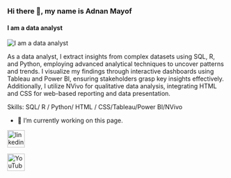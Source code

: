 ### Hi there 👋, my name is Adnan Mayof
#### I am a data analyst
![I am a data analyst](https://arturssmirnovs.github.io/github-profile-readme-generator/images/banner.png)

 As a data analyst, I extract insights from complex datasets using SQL, R, and Python, employing advanced analytical techniques to uncover patterns and trends. I visualize my findings through interactive dashboards using Tableau and Power BI, ensuring stakeholders grasp key insights effectively. Additionally, I utilize NVivo for qualitative data analysis, integrating HTML and CSS for web-based reporting and data presentation.

Skills: SQL/ R / Python/ HTML / CSS/Tableau/Power BI/NVivo

- 🔭 I’m currently working on this page. 


[<img src='https://cdn.jsdelivr.net/npm/simple-icons@3.0.1/icons/linkedin.svg' alt='linkedin' height='40'>](https://www.linkedin.com/in/https://www.linkedin.com/in/adnanmayof//) 

[<img src='https://cdn.jsdelivr.net/npm/simple-icons@3.0.1/icons/youtube.svg' alt='YouTube' height='40'>](https://www.youtube.com/channel/https://www.youtube.com/channel/UCNFVwcGoc8WQmPGs287geNw)  



 



